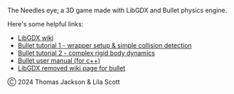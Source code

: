 The Needles eye; a 3D game made with LibGDX and Bullet physics engine.

Here's some helpful links:

- [LibGDX wiki](https://libgdx.com/wiki/)
- [Bullet tutorial 1 - wrapper setup & simple collision detection](https://xoppa.github.io/blog/using-the-libgdx-3d-physics-bullet-wrapper-part1/)
- [Bullet tutorial 2 - complex rigid body dynamics](https://xoppa.github.io/blog/using-the-libgdx-3d-physics-bullet-wrapper-part2/)
- [Bullet user manual (for c++)](https://github.com/bulletphysics/bullet3/blob/master/docs/Bullet_User_Manual.pdf)
- [LibGDX removed wiki page for bullet](https://github.com/libgdx/libgdx/wiki/Bullet-physics/7257e58be0defecaae4644c032ecb6c9bba8c08f#contact-listeners)

Ⓒ 2024 Thomas Jackson & Lila Scott

